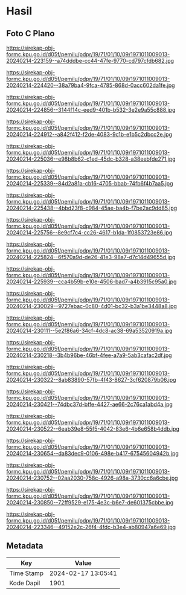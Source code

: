 # Hasil

## Foto C Plano

https://sirekap-obj-formc.kpu.go.id/d05f/pemilu/pdpr/19/71/01/10/09/1971011009013-20240214-223159--a74dddbe-cc44-47fe-9770-cd797cfdb682.jpg

https://sirekap-obj-formc.kpu.go.id/d05f/pemilu/pdpr/19/71/01/10/09/1971011009013-20240214-224420--38a79ba4-9fca-4785-868d-0acc602da1fe.jpg

https://sirekap-obj-formc.kpu.go.id/d05f/pemilu/pdpr/19/71/01/10/09/1971011009013-20240214-224856--3144f14c-eed9-401b-b532-3e2e9a55c888.jpg

https://sirekap-obj-formc.kpu.go.id/d05f/pemilu/pdpr/19/71/01/10/09/1971011009013-20240214-224912--a842f412-f2de-4083-9c1b-e1b5c2dbcc2e.jpg

https://sirekap-obj-formc.kpu.go.id/d05f/pemilu/pdpr/19/71/01/10/09/1971011009013-20240214-225036--e98b8b62-c1ed-45dc-b328-a38eebfde271.jpg

https://sirekap-obj-formc.kpu.go.id/d05f/pemilu/pdpr/19/71/01/10/09/1971011009013-20240214-225339--84d2a81a-cb16-4705-bbab-74fb6f4b7aa5.jpg

https://sirekap-obj-formc.kpu.go.id/d05f/pemilu/pdpr/19/71/01/10/09/1971011009013-20240214-225438--4bbd23f8-c984-45ae-ba4b-f7be2ac9dd85.jpg

https://sirekap-obj-formc.kpu.go.id/d05f/pemilu/pdpr/19/71/01/10/09/1971011009013-20240214-225756--8e9cf7c4-cc26-4617-b1da-1f0853723e86.jpg

https://sirekap-obj-formc.kpu.go.id/d05f/pemilu/pdpr/19/71/01/10/09/1971011009013-20240214-225824--6f570a9d-de26-41e3-98a7-d7c14d49655d.jpg

https://sirekap-obj-formc.kpu.go.id/d05f/pemilu/pdpr/19/71/01/10/09/1971011009013-20240214-225939--cca4b59b-e10e-4506-bad7-a4b3915c95a0.jpg

https://sirekap-obj-formc.kpu.go.id/d05f/pemilu/pdpr/19/71/01/10/09/1971011009013-20240214-230029--9727ebac-0c80-4d01-bc32-b3a1be3448a8.jpg

https://sirekap-obj-formc.kpu.go.id/d05f/pemilu/pdpr/19/71/01/10/09/1971011009013-20240214-230111--5e2f86a6-34cf-4dc8-ac38-69a53520919a.jpg

https://sirekap-obj-formc.kpu.go.id/d05f/pemilu/pdpr/19/71/01/10/09/1971011009013-20240214-230218--3b4b96be-46bf-4fee-a7a9-5ab3cafac2df.jpg

https://sirekap-obj-formc.kpu.go.id/d05f/pemilu/pdpr/19/71/01/10/09/1971011009013-20240214-230322--8ab83890-57fb-4f43-8627-3cf620879b06.jpg

https://sirekap-obj-formc.kpu.go.id/d05f/pemilu/pdpr/19/71/01/10/09/1971011009013-20240214-230421--74dbc37d-bffe-4427-ae66-2c76ca1abd4a.jpg

https://sirekap-obj-formc.kpu.go.id/d05f/pemilu/pdpr/19/71/01/10/09/1971011009013-20240214-230522--6eab39e8-55f5-4042-83e6-4b6e658b4ddb.jpg

https://sirekap-obj-formc.kpu.go.id/d05f/pemilu/pdpr/19/71/01/10/09/1971011009013-20240214-230654--da83dec9-0106-498e-b417-67545604942b.jpg

https://sirekap-obj-formc.kpu.go.id/d05f/pemilu/pdpr/19/71/01/10/09/1971011009013-20240214-230752--02aa2030-758c-4926-a98a-3730cc6a6cbe.jpg

https://sirekap-obj-formc.kpu.go.id/d05f/pemilu/pdpr/19/71/01/10/09/1971011009013-20240214-230850--72ff9529-e175-4e3c-b6e7-de601375cbbe.jpg

https://sirekap-obj-formc.kpu.go.id/d05f/pemilu/pdpr/19/71/01/10/09/1971011009013-20240214-223346--49152e2c-26f4-4fdc-b3e4-ab80947a6e69.jpg


## Metadata

| Key        | Value               |
| ---------- | ------------------- |
| Time Stamp | 2024-02-17 13:05:41 |
| Kode Dapil | 1901                |



